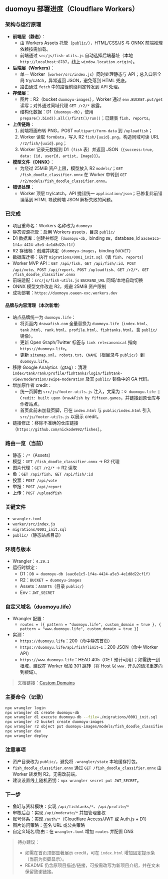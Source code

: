 ## duomoyu 部署进度（Cloudflare Workers）

### 架构与运行原理
- **前端层（静态）**：
  - 由 Workers Assets 托管（`public/`），HTML/CSS/JS 与 ONNX 前端推理依赖按需加载。
  - 前端通过 `src/js/fish-utils.js` 自动选择后端基址（本地 `http://localhost:8787`，线上 `window.location.origin`）。
- **后端层（Workers）**：
  - 单一 Worker（`worker/src/index.js`）同时处理静态与 API；总入口带全局 try/catch，异常返回 JSON，避免落到 HTML 兜底。
  - 路由通过 `fetch` 中的路径前缀判定转发到 API 处理。
- **存储层**：
  - 图片：R2（bucket `duomoyu-images`），Worker 通过 `env.BUCKET.put/get` 读写；对外通过同域代理 `GET /r2/*` 暴露。
  - 结构化数据：D1（`duomoyu-db`），使用 `prepare().bind().all()/first()/run()`；已建表 `fish`、`reports`。
- **上传链路**：
  1) 前端将画布转 PNG，POST `multipart/form-data` 到 `/uploadfish`；
  2) Worker 读取 `formData`，写入 R2 `fish/{uuid}.png`，构造同域可读 URL `/r2/fish/{uuid}.png`；
  3) Worker 记录元数据到 D1（`fish` 表）并返回 JSON（`{success:true, data: {id, userId, artist, Image}}`）。
- **模型文件（ONNX）**：
  - 为绕过 25MiB 资产上限，模型放入 R2 `models/`；`GET /fish_doodle_classifier.onnx` 在 Worker 中转到 `GET /r2/models/fish_doodle_classifier.onnx`。
- **错误处理**：
  - Worker 顶层 try/catch，API 抛错统一 `application/json`；已修复此前错误落到 HTML 导致前端 JSON 解析失败的问题。

### 已完成
- 项目重命名：Workers 名称改为 `duomoyu`
- 静态资源托管：启用 Workers assets，目录 `public/`
- D1 数据库：创建并绑定（`duomoyu-db`，binding `DB`，database_id `aac6e1c5-1f4a-4424-a5e3-4e1d8d22cf1f`）
- R2 存储桶：创建并绑定（`duomoyu-images`，binding `BUCKET`）
- 数据库迁移：执行 `migrations/0001_init.sql`（表 `fish`、`reports`）
- Worker MVP API：`GET /api/fish`、`GET /api/fish/:id`、`POST /api/vote`、`POST /api/report`、`POST /uploadfish`、`GET /r2/*`、`GET /fish_doodle_classifier.onnx`
- 前端适配：`src/js/fish-utils.js` `BACKEND_URL` 同域/本地自动切换
- ONNX 模型文件改走 R2，规避 25MiB 资产限制
- 成功部署：`https://duomoyu.oaeen-xxc.workers.dev`

#### 品牌与内容清理（本次新增）
- 站点品牌统一为 `duomoyu.life`：
  - 将页面内 `drawafish.com` 全量替换为 `duomoyu.life`（`index.html`、`tank.html`、`rank.html`、`profile.html`、`fishtanks.html`，含 `public/` 镜像）。
  - 更新 Open Graph/Twitter 标签与 `link rel=canonical` 指向 `https://duomoyu.life`。
  - 更新 `sitemap.xml`、`robots.txt`、`CNAME`（根目录与 `public/`）到 `duomoyu.life`。
- 移除 Google Analytics（gtag）：清理 `index/tank/rank/profile/fishtanks/login/fishtank-view/moderation/swipe-moderation` 及其 `public/` 镜像中的 GA 代码。
- 增加原作者 credit：
  - 统一页脚由 `src/js/footer-utils.js` 注入，文案为：`© duomoyu.life | Credit: built upon DrawAFish by fifteen.games`，并链接到原仓库与作者站点。
  - 首页此前未加载页脚，已在 `index.html` 与 `public/index.html` 引入 `src/js/footer-utils.js` 以展示 credit。
- 链接修正：移除不准确的仓库链接（`https://github.com/nickode992/fishes`）。

### 路由一览（当前）
- 静态：`/*`（Assets）
- 模型：`GET /fish_doodle_classifier.onnx` → R2 代理
- 图片代理：`GET /r2/*` → R2 读取
- 鱼：`GET /api/fish`、`GET /api/fish/:id`
- 投票：`POST /api/vote`
- 举报：`POST /api/report`
- 上传：`POST /uploadfish`

### 关键文件
- `wrangler.toml`
- `worker/src/index.js`
- `migrations/0001_init.sql`
- `public/`（静态站点目录）

### 环境与版本
- Wrangler：`4.29.1`
- 运行时绑定：
  - D1：`DB = duomoyu-db (aac6e1c5-1f4a-4424-a5e3-4e1d8d22cf1f)`
  - R2：`BUCKET = duomoyu-images`
  - Assets：`ASSETS`（目录 `public/`）
  - Env：`JWT_SECRET`

### 自定义域名（duomoyu.life）
- Wrangler 配置：
  - `routes = [{ pattern = "duomoyu.life", custom_domain = true }, { pattern = "www.duomoyu.life", custom_domain = true }]`
- 实测：
  - `https://duomoyu.life`：200（命中静态首页）
  - `https://duomoyu.life/api/fish?limit=1`：200 JSON（命中 Worker API）
  - `https://www.duomoyu.life`：HEAD 405（GET 预计可用）；如需统一到根域，建议在 Worker 增加 301 跳转（将 Host 以 `www.` 开头的请求重定向到根域）。

> 文档链接：[Custom Domains](https://developers.cloudflare.com/workers/configuration/routing/custom-domains/)

### 主要命令（记录）
```bash
npx wrangler login
npx wrangler d1 create duomoyu-db
npx wrangler d1 execute duomoyu-db --file=./migrations/0001_init.sql
npx wrangler r2 bucket create duomoyu-images
npx wrangler r2 object put duomoyu-images/models/fish_doodle_classifier.onnx --file=./fish_doodle_classifier.onnx --remote
npx wrangler dev
npx wrangler deploy
```

### 注意事项
- 资产目录改为 `public/`，避免将 `.wrangler/state` 本地缓存打包。
- `fish_doodle_classifier.onnx` 通过 `GET /fish_doodle_classifier.onnx` 由 Worker 转发到 R2，无需改前端。
- 建议设置线上随机密钥：`npx wrangler secret put JWT_SECRET`。

### 下一步
- 鱼缸与资料模块：实现 `/api/fishtanks/*`、`/api/profile/*`
- 审核后台：实现 `/api/moderate/*` 并加管理鉴权
- 账号体系：实现 `/auth/*`（Cloudflare Access/JWT 或 Auth.js + D1）
- 图片访问策略：签名 URL 或公共策略
- 自定义域名/路由：在 `wrangler.toml` 增加 `routes` 并配置 DNS

> 待办建议：
> - 如需在首页顶部显著展示 credit，可在 `index.html` 增加固定提示条（当前为页脚显示）。
> - README 仍含原项目描述/链接，可按需改写为新项目介绍，并在文末保留致谢链接。


